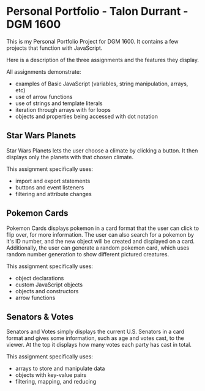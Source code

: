 # Personal Portfolio - Talon Durrant - DGM 1600

This is my Personal Portfolio Project for DGM 1600. It contains a few projects that function with JavaScript.

Here is a description of the three assignments and the features they display.

All assignments demonstrate:
* examples of Basic JavaScript (variables, string manipulation, arrays, etc)
* use of arrow functions
* use of strings and template literals
* iteration through arrays with for loops
* objects and properties being accessed with dot notation

## Star Wars Planets

Star Wars Planets lets the user choose a climate by clicking a button. It then displays only the planets with that chosen climate.

This assignment specifically uses:
* import and export statements
* buttons and event listeners
* filtering and attribute changes

## Pokemon Cards

Pokemon Cards displays pokemon in a card format that the user can click to flip over, for more information. The user can also search for a pokemon by it's ID number, and the new object will be created and displayed on a card. Additionally, the user can generate a random pokemon card, which uses random number generation to show different pictured creatures.

This assignment specifically uses:
* object declarations
* custom JavaScript objects
* objects and constructors
* arrow functions

## Senators & Votes

Senators and Votes simply displays the current U.S. Senators in a card format and gives some information, such as age and votes cast, to the viewer. At the top it displays how many votes each party has cast in total.

This assignment specifically uses:
* arrays to store and manipulate data
* objects with key-value pairs
* filtering, mapping, and reducing


